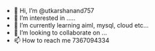 - 👋 Hi, I’m @utkarshanand757
- 👀 I’m interested in .....
- 🌱 I’m currently learning aiml, mysql, cloud etc...
- 💞️ I’m looking to collaborate on ...
- 📫 How to reach me 7367094334

<!---
utkarshanand757/utkarshanand757 is a ✨ special ✨ repository because its `README.md` (this file) appears on your GitHub profile.
You can click the Preview link to take a look at your changes.
--->
